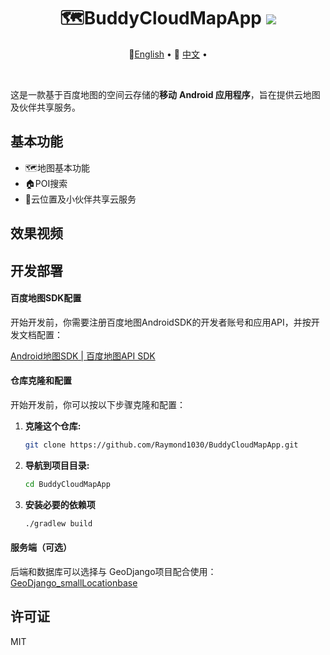 <div align="center">
  <h1>🗺️BuddyCloudMapApp <img src=https://camo.githubusercontent.com/460196aa7caf02ee649ff2da9033caff1c8631f71d4e785ae04772c28a037a88/68747470733a2f2f696d672e736869656c64732e696f2f62616467652f5052732d77656c636f6d652d677265656e2e737667></img></h1>     
  <p align="center">
    🤗<a href="README.md">English</a> • 
    🤗 <a href="README-CN.md">中文</a> • 
</p>
</div>
<br/>

这是一款基于百度地图的空间云存储的**移动** **Android 应用程序**，旨在提供云地图及伙伴共享服务。

## 基本功能

- 🗺️地图基本功能
- 🏠POI搜索
- 📍云位置及小伙伴共享云服务

## 效果视频







## 开发部署

#### 百度地图SDK配置

开始开发前，你需要注册百度地图AndroidSDK的开发者账号和应用API，并按开发文档配置：

[Android地图SDK | 百度地图API SDK ](https://lbsyun.baidu.com/faq/api?title=androidsdk)

#### 仓库克隆和配置

开始开发前，你可以按以下步骤克隆和配置：

1. **克隆这个仓库:**

   ```sh
   git clone https://github.com/Raymond1030/BuddyCloudMapApp.git
   ```

2. **导航到项目目录:**

   ```sh
   cd BuddyCloudMapApp
   ```

3. **安装必要的依赖项**

   ```sh
   ./gradlew build
   ```

#### 服务端（可选）

后端和数据库可以选择与 GeoDjango项目配合使用：[GeoDjango_smallLocationbase ](https://github.com/Raymond1030/GeoDjango_smallLocationbase)

## 许可证

MIT